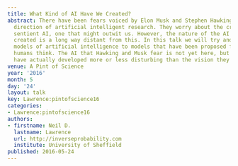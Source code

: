 ```yaml
---
title: What Kind of AI Have We Created?
abstract: There have been fears voiced by Elon Musk and Stephen Hawking about the
  direction of artificial intelligent research. They worry about the creation of a
  sentient AI, one that might outwit us. However, the nature of the AI we have actually
  created is a long way distant from this. In this talk we will try and relate our
  models of artificial intelligence to models that have been proposed for the way
  humans think. The AI that Hawking and Musk fear is not yet here, but is the AI we
  have actually developed more or less disturbing than the vision they project?
venue: A Pint of Science
year: '2016'
month: 5
day: '24'
layout: talk
key: Lawrence:pintofscience16
categories:
- Lawrence:pintofscience16
authors:
- firstname: Neil D.
  lastname: Lawrence
  url: http://inverseprobability.com
  institute: University of Sheffield
published: 2016-05-24
---
```

